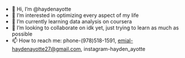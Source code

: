 - 👋 Hi, I’m @haydenayotte
- 👀 I’m interested in optimizing every aspect of my life
- 🌱 I’m currently learning data analysis on coursera
- 💞️ I’m looking to collaborate on idk yet, just trying to learn as much as possible
- 📫 How to reach me: phone-(978)518-1591, emial-haydenayotte27@gmail.com, instagram-hayden_ayotte

<!---
haydenayotte/haydenayotte is a ✨ special ✨ repository because its `README.md` (this file) appears on your GitHub profile.
You can click the Preview link to take a look at your changes.
--->
